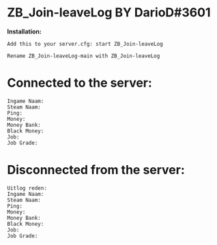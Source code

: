 # ZB_Join-leaveLog BY DarioD#3601

**Installation:**
```
Add this to your server.cfg: start ZB_Join-leaveLog

Rename ZB_Join-leaveLog-main with ZB_Join-leaveLog
```

# Connected to the server:
```
Ingame Naam:
Steam Naam:
Ping:
Money:
Money Bank:
Black Money:
Job:
Job Grade:
```

# Disconnected from the server:
```
Uitlog reden:
Ingame Naam:
Steam Naam:
Ping:
Money:
Money Bank:
Black Money:
Job:
Job Grade:
```
